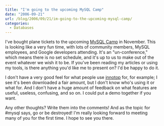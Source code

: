 ```yaml
---
title: "I'm going to the upcoming MySQL Camp"
date: "2006-09-21"
url: /blog/2006/09/21/im-going-to-the-upcoming-mysql-camp/
categories:
  - Databases
---
```

I've bought plane tickets to the upcoming [MySQL Camp][1] in November. This is looking like a very fun time, with lots of community members, MySQL employees, and Google developers attending. It's an "un-conference," which means there is no set schedule, and it's up to us to make out of the event whatever we wish it to be. If you've been reading my articles or using my tools, is there anything you'd like me to present on? I'd be happy to do it.

I don't have a very good feel for what people use [innotop][2] for, for example; I see it's been downloaded a fair amount, but I don't know who's using it or what for. And I don't have a huge amount of feedback on what features are useful, useless, confusing, and so on. I could put a demo together if you want.

Any other thoughts? Write them into the comments! And as the topic for #mysql says, go or be destroyed! I'm really looking forward to meeting many of you for the first time. I hope to see you there.

 [1]: http://mysqlcamp.org/
 [2]: http://www.xaprb.com/blog/2006/07/02/innotop-mysql-innodb-monitor/
